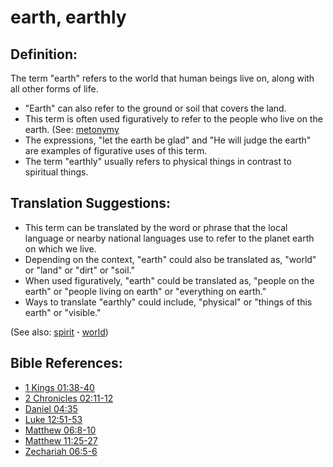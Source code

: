 # earth, earthly #

## Definition: ##

The term "earth" refers to the world that human beings live on, along with all other forms of life.

* "Earth" can also refer to the ground or soil that covers the land.
* This term is often used figuratively to refer to the people who live on the earth. (See: [metonymy](https://git.door43.org/Door43/en-ta-translate-vol2/src/master/content/figs_metonymy.md)
* The expressions, "let the earth be glad" and "He will judge the earth" are examples of figurative uses of this term.
* The term "earthly" usually refers to physical things in contrast to spiritual things.

## Translation Suggestions: ##

* This term can be translated by the word or phrase that the local language or nearby national languages use to refer to the planet earth on which we live.
* Depending on the context, "earth" could also be translated as, "world" or "land" or "dirt" or "soil."
* When used figuratively, "earth" could be translated as, "people on the earth" or "people living on earth" or "everything on earth."
* Ways to translate "earthly" could include, "physical" or "things of this earth" or "visible."

(See also: [spirit](../kt/spirit.md) **·** [world](../kt/world.md))

## Bible References: ##

* [1 Kings 01:38-40](https://door43.org/en/bible/notes/1ki/01/38)
* [2 Chronicles 02:11-12](https://door43.org/en/bible/notes/2ch/02/11)
* [Daniel 04:35](https://door43.org/en/bible/notes/dan/04/35)
* [Luke 12:51-53](https://door43.org/en/bible/notes/luk/12/51)
* [Matthew 06:8-10](https://door43.org/en/bible/notes/mat/06/08)
* [Matthew 11:25-27](https://door43.org/en/bible/notes/mat/11/25)
* [Zechariah 06:5-6](https://door43.org/en/bible/notes/zec/06/05)

